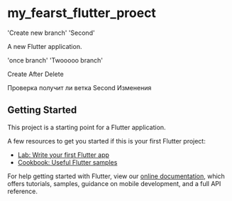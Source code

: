 # my_fearst_flutter_proect

'Create new branch'
'Second'

A new Flutter application.

'once branch'
'Twooooo branch'

Create
After Delete

Проверка получит ли ветка Second Изменения

## Getting Started

This project is a starting point for a Flutter application.

A few resources to get you started if this is your first Flutter project:

- [Lab: Write your first Flutter app](https://flutter.dev/docs/get-started/codelab)
- [Cookbook: Useful Flutter samples](https://flutter.dev/docs/cookbook)

For help getting started with Flutter, view our
[online documentation](https://flutter.dev/docs), which offers tutorials,
samples, guidance on mobile development, and a full API reference.
